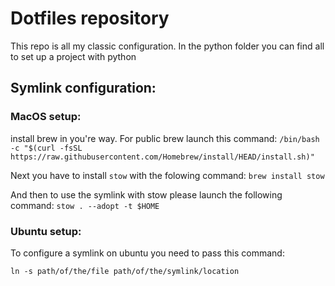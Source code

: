 # Dotfiles repository

This repo is all my classic configuration. In the python folder you can find all to set up a project with python

## Symlink configuration:

### MacOS setup:
install brew in you're way. For public brew launch this command:
`/bin/bash -c "$(curl -fsSL https://raw.githubusercontent.com/Homebrew/install/HEAD/install.sh)"`

Next you have to install `stow` with the folowing command: `brew install stow`

And then to use the symlink with stow please launch the following command: `stow . --adopt -t $HOME`

### Ubuntu setup:

To configure a symlink on ubuntu you need to pass this command:

```
ln -s path/of/the/file path/of/the/symlink/location
```

